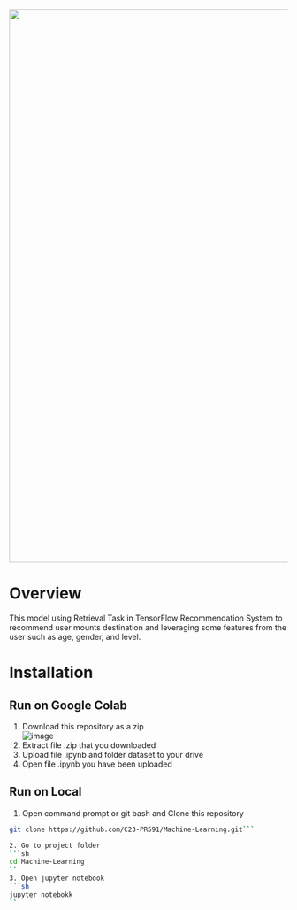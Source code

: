 <div align="center">
  <img src="https://github.com/C23-PR591/C23-PR591/blob/main/background.png" width="1000" height="auto" />
</div>

# Overview
This model using Retrieval Task in TensorFlow Recommendation System to recommend user mounts destination and leveraging some features from the user such as age, gender, and level. 

# Installation 
## Run on Google Colab
  1. Download this repository as a zip </br>
     ![image](https://github.com/C23-PR591/Machine-Learning/assets/81844359/d5924a20-7a4e-470a-bd81-ff793f897e05)
  2. Extract file .zip that you downloaded
  3. Upload file .ipynb and folder dataset to your drive
  4. Open file .ipynb you have been uploaded
 
## Run on Local
  1. Open command prompt or git bash and Clone this repository 
   ```sh
   git clone https://github.com/C23-PR591/Machine-Learning.git```
   
  2. Go to project folder
   ```sh
   cd Machine-Learning
   ``
  3. Open jupyter notebook
   ```sh
   jupyter notebokk
   ``
